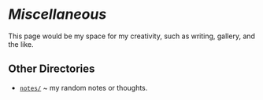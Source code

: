 # *Miscellaneous*

This page would be my space for my creativity, such as writing, gallery, and the like.

## Other Directories

- [`notes/`]() ~ my random notes or thoughts.